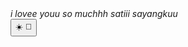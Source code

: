 
<!DOCTYPE html>
<html lang="en">
<head>
  <meta charset="UTF-8">
  <meta name="viewport" content="width=device-width, initial-scale=1.0">
  <title>Darling</title>
  <link rel="stylesheet" href="style.css">
</head>
<body>
  <div class="airplaneAnimation">
    <div class="plane">
      <div class="main"></div>
      <div class="wingOne"></div>
      <div class="wingTwo"></div>
    </div>
    <div class="clouds">
      <div class="cloud cloudOne"></div>
      <div class="cloud cloudTwo"></div>
      <div class="cloud cloudThree"></div>
      <div class="cloud cloudFour"></div>
      <div class="cloud cloudFive"></div>
      <div class="cloud cloudSix"></div>
      <div class="cloud cloudSeven"></div>
      <div class="cloud cloudEight"></div>
      <div class="cloud cloudNine"></div>
    </div>
    <div class="banner-container">
        <i class="rope"></i>
        <i class="banner">
         i lovee youu so muchhh satiii sayangkuu
        <i class="triangle"></i>
    </i>
    </div>
  </div>
  
  <button id="themeToggle" class="theme-toggle">
    <span class="icon sun">☀️</span>
    <span class="icon moon">🌙</span>
  </button>

  <script src="zala.js"></script>
</body>
</html>
